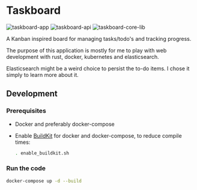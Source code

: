 # Taskboard

![taskboard-app](https://github.com/christianfosli/taskboard-rs/workflows/taskboard-app/badge.svg)
![taskboard-api](https://github.com/christianfosli/taskboard-rs/workflows/taskboard-api/badge.svg)
![taskboard-core-lib](https://github.com/christianfosli/taskboard-rs/workflows/taskboard-core-lib/badge.svg)

A Kanban inspired board for managing tasks/todo's and tracking progress.

The purpose of this application is mostly for me to play with web development
with rust, docker, kubernetes and elasticsearch.

Elasticsearch might be a weird choice to persist the to-do items.
I chose it simply to learn more about it.

## Development

### Prerequisites

* Docker and preferably docker-compose

* Enable [BuildKit](https://docs.docker.com/develop/develop-images/build_enhancements/)
  for docker and docker-compose, to reduce compile times:

  ```sh
  . enable_buildkit.sh
  ```

### Run the code

```sh
docker-compose up -d --build
```
